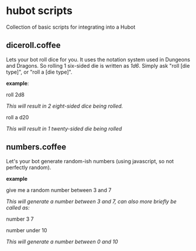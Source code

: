 # hubot scripts
Collection of basic scripts for integrating into a Hubot

## diceroll.coffee
Lets your bot roll dice for you. It uses the notation system used in Dungeons and Dragons. So rolling 1 six-sided die is written as *1d6*. Simply ask "roll [die type]", or "roll a [die type]".

**example**:

roll 2d8

*This will result in 2 eight-sided dice being rolled.*

roll a d20

*This will result in 1 twenty-sided die being rolled*

## numbers.coffee
Let's your bot generate random-ish numbers (using javascript, so not perfectly random).

**example**

give me a random number between 3 and 7

*This will generate a number between 3 and 7, can also more briefly be called as:*

number 3 7

number under 10

*This will generate a number between 0 and 10*